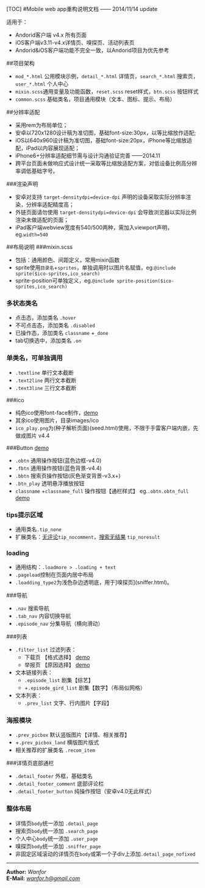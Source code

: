 [TOC]
#Mobile web app重构说明文档
—— 2014/11/14 update

适用于：

- Andorid客户端 v4.x 所有页面
- iOS客户端v3.11-v4.x详情页、嗅探页、活动列表页
- Andorid&iOS客户端功能不完全一致，以Andorid项目为优先参考

##项目架构
- `mod_*.html` 公用模块示例，`detail_*.html` 详情页，`search_*.html` 搜索页，`user_*.html` 个人中心
- `mixin.scss`通用变量及功能函数，`reset.scss` reset样式，`btn.scss` 按钮样式
- `common.scss` 基础类名，项目通用模块（文本、图标、提示、布局）

##分辨率适配
- 采用rem为布局单位；
- 安卓以720x1280设计稿为准切图，基础font-size:30px，以等比缩放作适配; 
- iOS以640x960设计稿为准切图，基础font-size:20px，iPhone等比缩放适配，iPad以内容展现适配；
- iPhone6+分辨率适配细节需与设计沟通验证完善 ——2014.11
- 跨平台页面未做响应式设计统一采取等比缩放适配方案，对低设备比例高分辨率调低基础字号。

###渲染声明
- 安卓对支持 `target-densitydpi=device-dpi` 声明的设备采取实际分辨率渲染，分辨率适配精度高；
- 外链页面请勿使用 `target-densitydpi=device-dpi` 会导致浏览器以实际比例渲染未做适配的页面；
- iPad客户端webview宽度有540/500两种，需加入viewport声明，eg.`width=540`

##布局说明
###mixin.scss
- 包括：通用颜色、间距定义，常用mixin函数
- sprite使用`目录名`+`sprites`，单独调用时以图片名赋值，eg.`@include sprite($ico-sprites,ico_search)`
- sprite-position可单独定义，eg.`@include sprite-position($ico-sprites,ico_search)`

### 多状态类名
- 点击态，添加类名  `.hover` 
- 不可点击态，添加类名  `.disabled`
- 已操作态，添加类名 `classname` +`_done` 
- tab切换选中，添加类名  `.on` 

### 单类名，可单独调用
- `.textline` 单行文本截断
- `.text2line` 两行文本截断
- `.text3line` 三行文本截断

###ico
- 纯色ico使用font-face制作，[demo](mod_ico.html)
- 其余ico使用图片，目录images/ico
- `ico_play.png`为(种子解析页面)(seed.html)使用，不限于手雷客户端内嵌，先做成图片 v4.4

###Button [demo](mod_ico.html)
- `.obtn` 通用操作按钮(蓝色边框-v4.0)
- `.fbtn` 通用操作按钮(蓝色背景-v4.4)
- `.bbtn` 搜索页操作按钮(灰色渐变背景-v3.x+)
- `.btn_play` 透明悬浮播放按钮
- `classname` +`classname_full` 操作按钮【通栏样式】 eg.`.obtn.obtn_full`  [demo](report.html)

### tips提示区域
- 通用类名`.tip_none`
- 扩展类名：[无评论](detail_fun_joke.html)`tip_nocomment`，[搜索无结果](search_no_result.html) `tip_noresult`

### loading
- 通用结构：`.loadmore > .loading + text`
- `.pageload`控制在页面内居中布局
- `.loadding_type2`为浅色杂边透明底，用于]嗅探页](sniffer.html)。

###导航
- `.nav` 搜索导航
- `.tab_nav` 内容切换导航
- `.episode_nav` 分集导航（横向滑动）

###列表
- `.filter_list` 过滤列表：
	- 下载页 【格式选择】 [demo](detail_movie_list_down.html#layer_filter_box)
	- 举报页 【原因选择】 [demo](report.html)
- 文本链接列表：
	- `.episode_list` 剧集【综艺】
	- +`.episode_gird_list` 剧集【数字】（布局似网格）
- 文本列表：
	- 	`.prev_list` 文字、行内图片【字段】


### 海报模块
- `.prev_picbox` 默认竖版图片【详情、相关推荐】
- +`.prev_picbox_land` 横版图片版式
- 相关推荐的扩展类名 `.recom_item`



###详情页底部通栏
- `.detail_footer` 外框，基础类名
- `.detail_footer_comment` 底部评论栏
- `.detail_footer_button` 纯操作按钮（安卓v4.0无此样式）

### 整体布局
- 详情页`body`统一添加 `.detail_page` 
- 搜索页`body`统一添加 `.search_page` 
- 个人中心`body`统一添加 `.user_page` 
- 嗅探页`body`统一添加 `.sniffer_page` 
- 非固定区域滚动的详情页在`body`或第一个子div上添加`.detail_page_nofixed`


----------

**Author:** *Wanfor*   
**E-Mail:** *wanfor.h@gmail.com*